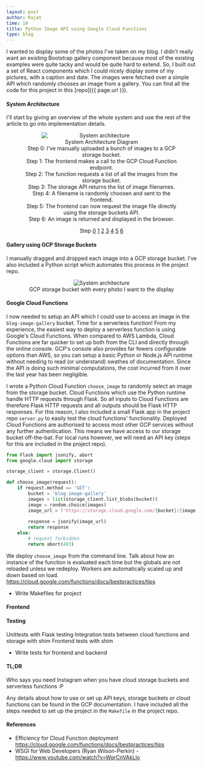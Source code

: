 ```yaml
---
layout: post
author: Rajat
time: 10
title: Python Image API using Google Cloud Functions
type: blog 
---
```

I wanted to display some of the photos I've taken on my blog. I didn't really want an existing Bootstrap gallery component because most of the existing examples were quite tacky and would be quite hard to extend. So, I built out a set of React components which I could nicely display some of my pictures, with a caption and date. The images were fetched over a simple API which randomly chooses an image from a gallery. You can find all the code for this project in this [repo]({{ page.url }}).

#### System Architecture 
I'll start by giving an overview of the whole system and use the rest of the article to go into implementation details.
<figure align="center">
  <img src="{{site.url}}/assets/images/image_gallery_article/architecture.jpg"
       class="img_responsive" alt="System architecture"
       style="max-width: 75%; display: block; margin-left: auto; margin-right: auto;">
  <figcaption class="my-2">System Architecture Diagram</figcaption>
  <div class="my-2 text-center">
    <div class="tab-content">
      <div align="center" class="tab-pane fade show active text-center" id="key-0" aria-labelledby="list-home-list">
        <figcaption>Step 0: I've manually uploaded a bunch of images to a GCP storage bucket.</figcaption>
      </div>
      <div class="tab-pane fade" id="key-1" role="tabpanel" aria-labelledby="list-messages-list">
        <figcaption>Step 1: The frontend makes a call to the GCP Cloud Function endpoint.</figcaption>
      </div>
      <div class="tab-pane fade" id="key-2" role="tabpanel" aria-labelledby="list-messages-list">
        <figcaption>Step 2: The function requests a list of all the images from the storage bucket.</figcaption>
      </div>
      <div class="tab-pane fade" id="key-3" role="tabpanel" aria-labelledby="list-settings-list">
        <figcaption>Step 3: The storage API returns the list of image filenames.</figcaption>
      </div>
      <div class="tab-pane fade" id="key-4" role="tabpanel" aria-labelledby="list-settings-list">
        <figcaption>Step 4: A filename is randomly choosen and sent to the frontend.</figcaption>
      </div>
      <div class="tab-pane fade" id="key-5" role="tabpanel" aria-labelledby="list-settings-list">
        <figcaption>Step 5: The frontend can now request the image file directly using the storage buckets API.</figcaption>
      </div>
      <div class="tab-pane fade" id="key-6" role="tabpanel" aria-labelledby="list-settings-list">
        <figcaption>Step 6: An image is returned and displayed in the browser.</figcaption>
      </div>
    </div>
  </div>
  </figure>
  <div class="row my-4 mb-2">
    <div class="list-group list-group-horizontal" id="list-tab" role="tablist" style="width:100%" align="center">
      <a class="list-group-item list-group-item-action list-group-item-success">Step</a>
      <a class="list-group-item list-group-item-action active" data-toggle="list" href="#key-0" role="tab" aria-controls="home">0</a>
      <a class="list-group-item list-group-item-action" data-toggle="list" href="#key-1" role="tab" aria-controls="profile">1</a>
      <a class="list-group-item list-group-item-action" data-toggle="list" href="#key-2" role="tab" aria-controls="messages">2</a>
      <a class="list-group-item list-group-item-action" data-toggle="list" href="#key-3" role="tab" aria-controls="settings">3</a>
      <a class="list-group-item list-group-item-action" data-toggle="list" href="#key-4" role="tab" aria-controls="settings">4</a>
      <a class="list-group-item list-group-item-action" data-toggle="list" href="#key-5" role="tab" aria-controls="settings">5</a>
      <a class="list-group-item list-group-item-action" data-toggle="list" href="#key-6" role="tab" aria-controls="settings">6</a>
    </div>
  </div>

#### Gallery using GCP Storage Buckets
I manually dragged and dropped each image into a GCP storage bucket. I've also included a Python script which automates this process in the project repo.

<figure align="center">
  <img src="{{site.url}}/assets/images/image_gallery_article/storage_bucket.png "
       class="img_responsive" alt="System architecture"
       style="max-width: 75%;">
 <figcaption class="my-2">GCP storage bucket with every photo I want to the display</figcaption>
</figure>

#### Google Cloud Functions
I now needed to setup an API which I could use to access an image in the ```blog-image-gallery``` bucket. Time for a serverless function! From my experience, the easiest way to deploy a serverless function is using Google's Cloud Functions. When compared to AWS Lambda, Cloud Functions are far quicker to set up both from the CLI and directly through the online console. GCP's console also provides far fewers configurable options than AWS, so you can setup a basic Python or Node.js API runtime without needing to read (or understand) swathes of documentation. Since the API is doing such minimal computations, the cost incurred from it over the last year has been negligible.

I wrote a Python Cloud Function ```choose_image``` to randomly select an image from the storage bucket. Cloud Functions which use the Python runtime handle HTTP requests through Flask. So all inputs to Cloud Functions are therefore Flask HTTP requests and all outputs should be Flask HTTP responses. For this reason, I also included a small Flask app in the project repo ```server.py``` to easily test the cloud functions' functionality. Deployed Cloud Functions are authorised to access most other GCP services without any further authentication. This means we have access to our storage bucket off-the-bat. For local runs however, we will need an API key (steps for this are included in the project repo).

``` python
from Flask import jsonify, abort
from google.cloud import storage

storage_client = storage.Client()

def choose_image(request):
    if request.method == 'GET':
        bucket = 'blog-image-gallery' 
        images = list(storage_client.list_blobs(bucket))
        image = random.choice(images)
        image_url = f'https://storage.cloud.google.com/{bucket}/{image.name}'
  
        response = jsonify(image_url)
        return response
    else:
        # request forbidden
        return abort(403)
```

We deploy ```choose_image``` from the command line. Talk about how an instance of the function is evaluated each time but the globals are not reloaded unless we redeploy. Workers are automatically scaled up and down based on load. https://cloud.google.com/functions/docs/bestpractices/tips

- Write Makefiles for project

#### Frontend


#### Testing
Unittests with Flask testing
Integration tests between cloud functions and storage with shim
Frontend tests with shim

- Write tests for frontend and backend

#### TL;DR
Who says you need Instagram when you have cloud storage buckets and serverless functions :P

Any details about how to use or set up API keys, storage buckets or cloud functions can be found in the GCP documentation. I have included all the steps needed to set up the project in the ```Makefile``` in the project repo.

#### References
- Efficiency for Cloud Function deployment https://cloud.google.com/functions/docs/bestpractices/tips
- WSGI for Web Developers (Ryan Wilson-Perkin) - https://www.youtube.com/watch?v=WqrCnVAkLIo
